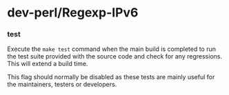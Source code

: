 # dev-perl/Regexp-IPv6

### test
Execute the `make test` command when the main build is completed to run the test suite provided with the source code and check for any regressions. This will extend a build time.

This flag should normally be disabled as these tests are mainly useful for the maintainers, testers or developers.
